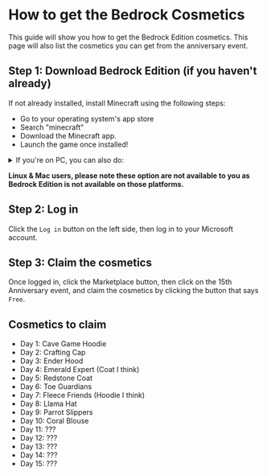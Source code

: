 # How to get the Bedrock Cosmetics

This guide will show you how to get the Bedrock Edition cosmetics.
This page will also list the cosmetics you can get from the anniversary event.

## Step 1: Download Bedrock Edition (if you haven't already)
If not already installed, install Minecraft using the following steps:
* Go to your operating system's app store
* Search "minecraft"
* Download the Minecraft app.
* Launch the game once installed!

<details>
<summary>If you're on PC, you can also do:</summary>

* Open the Minecraft Launcher
* Click on "Minecraft for Windows"
* Press "Install" and let it download
* Launch the game!

</details>

**Linux & Mac users, please note these option are not available to you as Bedrock Edition is not available on those platforms.**
## Step 2: Log in
Click the `Log in` button on the left side, then log in to your Microsoft account.
## Step 3: Claim the cosmetics
Once logged in, click the Marketplace button, then click on the 15th Anniversary event, and claim the cosmetics by clicking the button that says `Free`.

## Cosmetics to claim
* Day 1: Cave Game Hoodie
* Day 2: Crafting Cap
* Day 3: Ender Hood
* Day 4: Emerald Expert (Coat I think)
* Day 5: Redstone Coat
* Day 6: Toe Guardians
* Day 7: Fleece Friends (Hoodie I think)
* Day 8: Llama Hat
* Day 9: Parrot Slippers
* Day 10: Coral Blouse
* Day 11: ???
* Day 12: ???
* Day 13: ???
* Day 14: ???
* Day 15: ???
